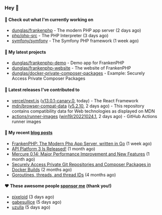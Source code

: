 ### Hey 👋

#### 👷 Check out what I'm currently working on

- [dunglas/frankenphp](https://github.com/dunglas/frankenphp) - The modern PHP app server (2 days ago)
- [php/php-src](https://github.com/php/php-src) - The PHP Interpreter (3 days ago)
- [symfony/symfony](https://github.com/symfony/symfony) - The Symfony PHP framework (1 week ago)

#### 🌱 My latest projects

- [dunglas/frankenphp-demo](https://github.com/dunglas/frankenphp-demo) - Demo app for FrankenPHP
- [dunglas/frankenphp-website](https://github.com/dunglas/frankenphp-website) - The website of FrankenPHP
- [dunglas/docker-private-composer-packages](https://github.com/dunglas/docker-private-composer-packages) - Example: Securely Access Private Composer Packages

#### 🔭 Latest releases I've contributed to

- [vercel/next.js](https://github.com/vercel/next.js) ([v13.0.1-canary.0](https://github.com/vercel/next.js/releases/tag/v13.0.1-canary.0), today) - The React Framework
- [mdn/browser-compat-data](https://github.com/mdn/browser-compat-data) ([v5.2.10](https://github.com/mdn/browser-compat-data/releases/tag/v5.2.10), 2 days ago) - This repository contains compatibility data for Web technologies as displayed on MDN
- [actions/runner-images](https://github.com/actions/runner-images) ([win19/20221024.1](https://github.com/actions/runner-images/releases/tag/win19%2F20221024.1), 2 days ago) - GitHub Actions runner images

#### 📜 My recent [blog posts](https://dunglas.fr)

- [FrankenPHP: The Modern Php App Server, written in Go](https://dunglas.dev/2022/10/frankenphp-the-modern-php-app-server-written-in-go/) (1 week ago)
- [API Platform 3 Is Released!](https://dunglas.dev/2022/09/api-platform-3-is-released/) (1 month ago)
- [Mercure 0.14: Major Performance Improvement and New Features](https://dunglas.dev/2022/09/mercure-0-14/) (1 month ago)
- [Securely Access Private Git Repositories and Composer Packages in Docker Builds](https://dunglas.dev/2022/08/securely-access-private-git-repositories-and-composer-packages-in-docker-builds/) (2 months ago)
- [Goroutines, threads, and thread IDs](https://dunglas.dev/2022/05/goroutines-threads-and-thread-ids/) (4 months ago)

#### ❤️ These awesome people [sponsor me](https://github.com/sponsors/dunglas) (thank you!)

- [pixeloid](https://github.com/pixeloid) (3 days ago)
- [gabesullice](https://github.com/gabesullice) (5 days ago)
- [uzulla](https://github.com/uzulla) (5 days ago)
